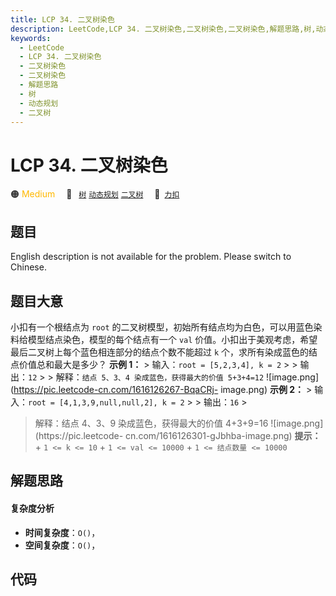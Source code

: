 ```yaml
---
title: LCP 34. 二叉树染色
description: LeetCode,LCP 34. 二叉树染色,二叉树染色,二叉树染色,解题思路,树,动态规划,二叉树
keywords:
  - LeetCode
  - LCP 34. 二叉树染色
  - 二叉树染色
  - 二叉树染色
  - 解题思路
  - 树
  - 动态规划
  - 二叉树
---
```


# LCP 34. 二叉树染色

🟠 <font color=#ffb800>Medium</font>&emsp; 🔖&ensp; [`树`](/tag/tree.md) [`动态规划`](/tag/dynamic-programming.md) [`二叉树`](/tag/binary-tree.md)&emsp; 🔗&ensp;[`力扣`](https://leetcode.cn/problems/er-cha-shu-ran-se-UGC)

## 题目

English description is not available for the problem. Please switch to
Chinese.


## 题目大意

小扣有一个根结点为 `root` 的二叉树模型，初始所有结点均为白色，可以用蓝色染料给模型结点染色，模型的每个结点有一个 `val`
价值。小扣出于美观考虑，希望最后二叉树上每个蓝色相连部分的结点个数不能超过 `k` 个，求所有染成蓝色的结点价值总和最大是多少？ **示例 1：** >
输入：`root = [5,2,3,4], k = 2` > > 输出：`12` > > 解释：`结点 5、3、4 染成蓝色，获得最大的价值
5+3+4=12` ![image.png](https://pic.leetcode-cn.com/1616126267-BqaCRj-
image.png) **示例 2：** > 输入：`root = [4,1,3,9,null,null,2], k = 2` > > 输出：`16` >
> 解释：结点 4、3、9 染成蓝色，获得最大的价值 4+3+9=16 ![image.png](https://pic.leetcode-
cn.com/1616126301-gJbhba-image.png) **提示：** \+ `1 <= k <= 10` \+ `1 <= val <=
10000` \+ `1 <= 结点数量 <= 10000`


## 解题思路

#### 复杂度分析

- **时间复杂度**：`O()`，
- **空间复杂度**：`O()`，

## 代码

```javascript

```